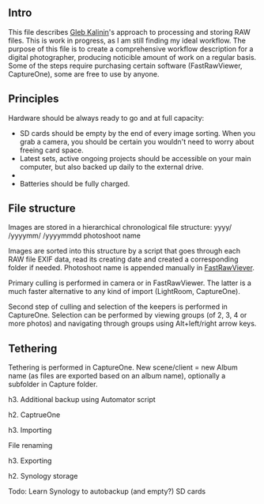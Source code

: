 ## Intro
This file describes [Gleb Kalinin](http://glebkalinin.ru/)'s approach to processing and storing RAW files. This is work in progress, as I am still finding my ideal workflow. The purpose of this file is to create a comprehensive workflow description for a digital photographer, producing noticible amount of work on a regular basis. Some of the steps require purchasing certain software (FastRawViewer, CaptureOne), some are free to use by anyone.

## Principles
Hardware should be always ready to go and at full capacity:
* SD cards should be empty by the end of every image sorting. When you grab a camera, you should be certain you wouldn't need to worry about freeing card space.
* Latest sets, active ongoing projects should be accessible on your main computer, but also backed up daily to the external drive.
* 
* Batteries should be fully charged.

## File structure

Images are stored in a hierarchical chronological file structure:
yyyy/
  /yyyymm/
    /yyyymmdd photoshoot name

Images are sorted into this structure by a script that goes through each RAW file EXIF data, read its creating date and created a corresponding folder if needed. Photoshoot name is appended manually in [FastRawViever](https://www.fastrawviewer.com).

Primary culling is performed in camera or in FastRawViewer. The latter is a much faster alternative to any kind of import (LightRoom, CaptureOne). 

Second step of culling and selection of the keepers is performed in CaptureOne. Selection can be performed by viewing groups (of 2, 3, 4 or more photos) and navigating through groups using Alt+left/right arrow keys.

## Tethering

Tethering is performed in CaptureOne.
New scene/client = new Album name (as files are exported based on an album name), optionally a subfolder in Capture folder. 

h3. Additional backup using Automator script

h2. CaptrueOne

h3. Importing

File renaming

h3. Exporting

h2. Synology storage

Todo: Learn Synology to autobackup (and empty?) SD cards


